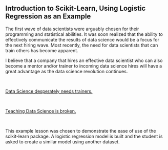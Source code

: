 ## Introduction to Scikit-Learn, Using Logistic Regression as an Example

The first wave of data scientists were arguably chosen for their programming and statistical abilities. It was soon realized that the ability to effectively communicate the results of data science would be a focus for the next hiring wave. Most recently, the need for data scientists that can train others has become apparent.

I believe that a company that hires an effective data scientist who can also become a mentor and/or trainer to incoming data science hires will have a great advantage as the data science revolution continues.



<br>


[Data Science desperately needs trainers.](https://insights.dice.com/2018/06/15/technology-evolves-tech-industry-desperately-needs-trainers/)

<br>

[Teaching Data Science is broken.](https://towardsdatascience.com/teaching-data-science-is-broken-4d551440df59)



<br>

This example lesson was chosen to demonstrate the ease of use of the scikit-learn package. A logistic regression model is built and the student is asked to create a similar model using another dataset.
